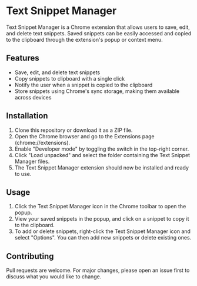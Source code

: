 # Text Snippet Manager

Text Snippet Manager is a Chrome extension that allows users to save, edit, and delete text snippets. Saved snippets can be easily accessed and copied to the clipboard through the extension's popup or context menu.

## Features

- Save, edit, and delete text snippets
- Copy snippets to clipboard with a single click
- Notify the user when a snippet is copied to the clipboard
- Store snippets using Chrome's sync storage, making them available across devices

## Installation

1. Clone this repository or download it as a ZIP file.
2. Open the Chrome browser and go to the Extensions page (chrome://extensions).
3. Enable "Developer mode" by toggling the switch in the top-right corner.
4. Click "Load unpacked" and select the folder containing the Text Snippet Manager files.
5. The Text Snippet Manager extension should now be installed and ready to use.

## Usage

1. Click the Text Snippet Manager icon in the Chrome toolbar to open the popup.
2. View your saved snippets in the popup, and click on a snippet to copy it to the clipboard.
3. To add or delete snippets, right-click the Text Snippet Manager icon and select "Options". You can then add new snippets or delete existing ones.

## Contributing

Pull requests are welcome. For major changes, please open an issue first to discuss what you would like to change.

